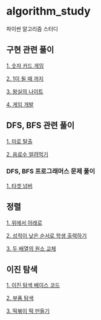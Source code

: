 # algorithm_study
파이썬 알고리즘 스터디

## 구현 관련 풀이
  [1. 숫자 카드 게임](https://github.com/8282qwe/algorithm_study/blob/master/그리디%20알고리즘/숫자카드%20게임(p.39).py)
  
  [2. 1이 될 때 까지](https://github.com/8282qwe/algorithm_study/blob/master/그리디%20알고리즘/1이%20될%20때까지(p.99).py)
  
  [3. 왕실의 나이트](https://github.com/8282qwe/algorithm_study/blob/master/구현/왕실의%20나이트(p.115).py)
  
  [4. 게임 개발](https://github.com/8282qwe/algorithm_study/blob/master/구현/게임%20개발(p.118).py)

## DFS, BFS 관련 풀이
  [1. 미로 탈출](https://github.com/8282qwe/algorithm_study/blob/master/DFS%2CBFS/미로%20탈출(p.153).py)
  
  [2. 음료수 얼려먹기](https://github.com/8282qwe/algorithm_study/blob/master/DFS%2CBFS/음료수%20얼려먹기(p.149).py)
  
### DFS, BFS 프로그래머스 문제 풀이
  [1. 타겟 넘버](https://github.com/8282qwe/algorithm_study/blob/master/DFS%2CBFS/프로그래머스-타겟%20넘버.py)
  
## 정렬
[1. 위에서 아래로](https://github.com/8282qwe/algorithm_study/blob/master/정렬/위에서%20아래로(p.178).py)

[2. 성적이 낮은 순서로 학생 출력하기](https://github.com/8282qwe/algorithm_study/blob/master/정렬/성적이%20낮은%20순서로%20학생%20출력하기(p.180).py)

[3. 두 배열의 원소 교체](https://github.com/8282qwe/algorithm_study/blob/master/정렬/두%20배열의%20원소%20교체(p.182).py)

## 이진 탐색
[1. 이진 탐색 베이스 코드](https://github.com/8282qwe/algorithm_study/blob/master/이진%20탐색/이진%20탐색%20베이스%20코드.py)

[2. 부품 탐색](https://github.com/8282qwe/algorithm_study/blob/master/이진%20탐색/부품%20찾기(p.197).py)

[3. 떡볶이 떡 만들기](https://github.com/8282qwe/algorithm_study/blob/master/이진%20탐색/떡볶이%20떡%20만들기(p.200).py)

